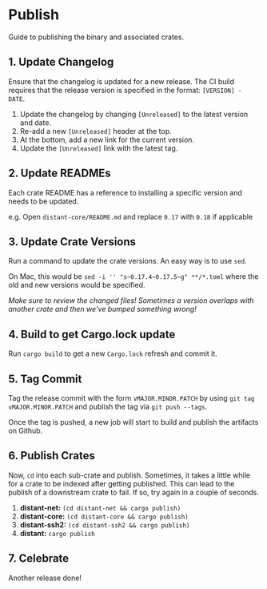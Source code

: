# Publish

Guide to publishing the binary and associated crates.

## 1. Update Changelog

Ensure that the changelog is updated for a new release. The CI build requires
that the release version is specified in the format: `[VERSION] - DATE`.

1. Update the changelog by changing `[Unreleased]` to the latest version and
   date.
2. Re-add a new `[Unreleased]` header at the top.
3. At the bottom, add a new link for the current version.
4. Update the `[Unreleased]` link with the latest tag.

## 2. Update READMEs

Each crate README has a reference to installing a specific version and needs to
be updated.

e.g. Open `distant-core/README.md` and replace `0.17` with `0.18` if applicable

## 3. Update Crate Versions

Run a command to update the crate versions. An easy way is to use `sed`.

On Mac, this would be `sed -i '' "s~0.17.4~0.17.5~g" **/*.toml` where the old
and new versions would be specified.

*Make sure to review the changed files! Sometimes a version overlaps with
another crate and then we've bumped something wrong!*

## 4. Build to get Cargo.lock update

Run `cargo build` to get a new `Cargo.lock` refresh and commit it.

## 5. Tag Commit

Tag the release commit with the form `vMAJOR.MINOR.PATCH` by using 
`git tag vMAJOR.MINOR.PATCH` and publish the tag via `git push --tags`.

Once the tag is pushed, a new job will start to build and publish the artifacts
on Github.

## 6. Publish Crates

Now, `cd` into each sub-crate and publish. Sometimes, it takes a little while
for a crate to be indexed after getting published. This can lead to the publish
of a downstream crate to fail. If so, try again in a couple of seconds.

1. **distant-net:** `(cd distant-net && cargo publish)`
2. **distant-core:** `(cd distant-core && cargo publish)`
3. **distant-ssh2:** `(cd distant-ssh2 && cargo publish)`
4. **distant:** `cargo publish`

## 7. Celebrate

Another release done!
